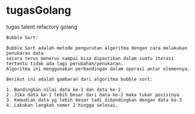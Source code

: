 # tugasGolang
tugas talent refactory golang

	Bubble Sort:

	Bubble Sort adalah metode pengurutan algoritma dengan cara melakukan penukaran data
	secara terus menerus sampai bisa dipastikan dalam suatu iterasi tertentu tidak ada lagi perubahan/penukaran.
	Algoritma ini menggunakan perbandingan dalam operasi antar elemennya.

	Berikut ini adalah gambaran dari algoritma bubble sort:

	1. Bandingkan nilai data ke-1 dan data ke-2
	2. Jika data ke-1 lebih besar dari data ke-2 maka tukar posisinya
	3. Kemudian data yg lebih besar tadi dibandingkan dengan data ke-3
	4. Lakukan langkah nomer 2 hingga selesai.
